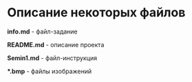 # Описание некоторых файлов

**info.md** - файл-задание

**README.md** - описание проекта

**Semin1.md** - файл-инструкция

__*.bmp__ - файлы изображений